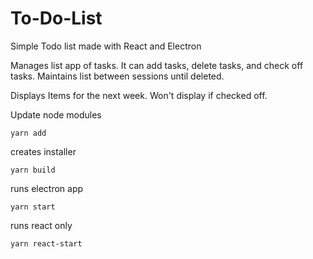 # To-Do-List
Simple Todo list made with React and Electron

Manages list app of tasks. 
    It can add tasks, delete tasks, and check off tasks. 
    Maintains list between sessions until deleted.
    
Displays Items for the next week. 
    Won't display if checked off. 

Update node modules
    
    yarn add
    
creates installer
    
    yarn build  


runs electron app

    yarn start

runs react only

    yarn react-start

    
